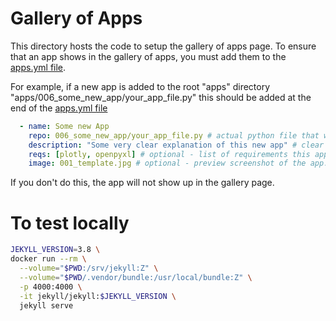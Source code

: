 # Gallery of Apps

This directory hosts the code to setup the gallery of apps page. To ensure that an app shows in the gallery of apps, you must add them to the [apps.yml file](./_data/apps.yml).

For example, if a new app is added to the root "apps" directory "apps/006_some_new_app/your_app_file.py" this should be added at the end of the [apps.yml file](./_data/apps.yml)

```yml
  - name: Some new App
    repo: 006_some_new_app/your_app_file.py # actual python file that will be in the "apps" directory.
    description: "Some very clear explanation of this new app" # clear and small description about this app and what it does.
    reqs: [plotly, openpyxl] # optional - list of requirements this app needs to work.
    image: 001_template.jpg # optional - preview screenshot of the app.
```

If you don't do this, the app will not show up in the gallery page.


# To test locally
```bash
JEKYLL_VERSION=3.8 \
docker run --rm \
  --volume="$PWD:/srv/jekyll:Z" \
  --volume="$PWD/.vendor/bundle:/usr/local/bundle:Z" \
  -p 4000:4000 \
  -it jekyll/jekyll:$JEKYLL_VERSION \
  jekyll serve
```
